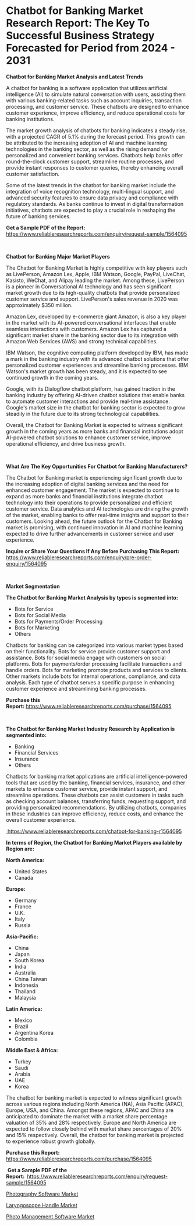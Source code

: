 <p><h1>Chatbot for Banking Market Research Report: The Key To Successful Business Strategy Forecasted for Period from 2024 - 2031</h1></p><p><strong>Chatbot for Banking Market Analysis and Latest Trends</strong></p>
<p><p>A chatbot for banking is a software application that utilizes artificial intelligence (AI) to simulate natural conversation with users, assisting them with various banking-related tasks such as account inquiries, transaction processing, and customer service. These chatbots are designed to enhance customer experience, improve efficiency, and reduce operational costs for banking institutions.</p><p>The market growth analysis of chatbots for banking indicates a steady rise, with a projected CAGR of 5.1% during the forecast period. This growth can be attributed to the increasing adoption of AI and machine learning technologies in the banking sector, as well as the rising demand for personalized and convenient banking services. Chatbots help banks offer round-the-clock customer support, streamline routine processes, and provide instant responses to customer queries, thereby enhancing overall customer satisfaction.</p><p>Some of the latest trends in the chatbot for banking market include the integration of voice recognition technology, multi-lingual support, and advanced security features to ensure data privacy and compliance with regulatory standards. As banks continue to invest in digital transformation initiatives, chatbots are expected to play a crucial role in reshaping the future of banking services.</p></p>
<p><strong>Get a Sample PDF of the Report:&nbsp;</strong> <a href="https://www.reliableresearchreports.com/enquiry/request-sample/1564095">https://www.reliableresearchreports.com/enquiry/request-sample/1564095</a></p>
<p>&nbsp;</p>
<p><strong>Chatbot for Banking Major Market Players</strong></p>
<p><p>The Chatbot for Banking Market is highly competitive with key players such as LivePerson, Amazon Lex, Apple, IBM Watson, Google, PayPal, LiveChat, Kasisto, WeChat, and Alipay leading the market. Among these, LivePerson is a pioneer in Conversational AI technology and has seen significant market growth due to its high-quality chatbots that provide personalized customer service and support. LivePerson's sales revenue in 2020 was approximately $350 million.</p><p>Amazon Lex, developed by e-commerce giant Amazon, is also a key player in the market with its AI-powered conversational interfaces that enable seamless interactions with customers. Amazon Lex has captured a significant market share in the banking sector due to its integration with Amazon Web Services (AWS) and strong technical capabilities.</p><p>IBM Watson, the cognitive computing platform developed by IBM, has made a mark in the banking industry with its advanced chatbot solutions that offer personalized customer experiences and streamline banking processes. IBM Watson's market growth has been steady, and it is expected to see continued growth in the coming years.</p><p>Google, with its Dialogflow chatbot platform, has gained traction in the banking industry by offering AI-driven chatbot solutions that enable banks to automate customer interactions and provide real-time assistance. Google's market size in the chatbot for banking sector is expected to grow steadily in the future due to its strong technological capabilities.</p><p>Overall, the Chatbot for Banking Market is expected to witness significant growth in the coming years as more banks and financial institutions adopt AI-powered chatbot solutions to enhance customer service, improve operational efficiency, and drive business growth.</p></p>
<p>&nbsp;</p>
<p><strong>What Are The Key Opportunities For Chatbot for Banking Manufacturers?</strong></p>
<p><p>The Chatbot for Banking market is experiencing significant growth due to the increasing adoption of digital banking services and the need for enhanced customer engagement. The market is expected to continue to expand as more banks and financial institutions integrate chatbot technology into their operations to provide personalized and efficient customer service. Data analytics and AI technologies are driving the growth of the market, enabling banks to offer real-time insights and support to their customers. Looking ahead, the future outlook for the Chatbot for Banking market is promising, with continued innovation in AI and machine learning expected to drive further advancements in customer service and user experience.</p></p>
<p><strong>Inquire or Share Your Questions If Any Before Purchasing This Report:</strong> <a href="https://www.reliableresearchreports.com/enquiry/pre-order-enquiry/1564095">https://www.reliableresearchreports.com/enquiry/pre-order-enquiry/1564095</a></p>
<p>&nbsp;</p>
<p><strong>Market Segmentation</strong></p>
<p><strong>The Chatbot for Banking Market Analysis by types is segmented into:</strong></p>
<p><ul><li>Bots for Service</li><li>Bots for Social Media</li><li>Bots for Payments/Order Processing</li><li>Bots for Marketing</li><li>Others</li></ul></p>
<p><p>Chatbots for banking can be categorized into various market types based on their functionality. Bots for service provide customer support and assistance. Bots for social media engage with customers on social platforms. Bots for payments/order processing facilitate transactions and handle orders. Bots for marketing promote products and services to clients. Other markets include bots for internal operations, compliance, and data analysis. Each type of chatbot serves a specific purpose in enhancing customer experience and streamlining banking processes.</p></p>
<p><strong>Purchase this Report:&nbsp;</strong><a href="https://www.reliableresearchreports.com/purchase/1564095">https://www.reliableresearchreports.com/purchase/1564095</a></p>
<p>&nbsp;</p>
<p><strong>The Chatbot for Banking Market Industry Research by Application is segmented into:</strong></p>
<p><ul><li>Banking</li><li>Financial Services</li><li>Insurance</li><li>Others</li></ul></p>
<p><p>Chatbots for banking market applications are artificial intelligence-powered tools that are used by the banking, financial services, insurance, and other markets to enhance customer service, provide instant support, and streamline operations. These chatbots can assist customers in tasks such as checking account balances, transferring funds, requesting support, and providing personalized recommendations. By utilizing chatbots, companies in these industries can improve efficiency, reduce costs, and enhance the overall customer experience.</p></p>
<p><a href="https://www.reliableresearchreports.com/chatbot-for-banking-r1564095">&nbsp;https://www.reliableresearchreports.com/chatbot-for-banking-r1564095</a></p>
<p><strong>In terms of Region, the Chatbot for Banking Market Players available by Region are:</strong></p>
<p>
    <p> <strong> North America: </strong>
        <ul>
            <li>United States</li>
            <li>Canada</li>
        </ul>
        </p> 
    <p> <strong> Europe: </strong>
        <ul>
            <li>Germany</li>
            <li>France</li>
            <li>U.K.</li>
            <li>Italy</li>
            <li>Russia</li>
        </ul>
        </p> 
    <p> <strong> Asia-Pacific: </strong>
        <ul>
            <li>China</li>
            <li>Japan</li>
            <li>South Korea</li>
            <li>India</li>
            <li>Australia</li>
            <li>China Taiwan</li>
            <li>Indonesia</li>
            <li>Thailand</li>
            <li>Malaysia</li>
        </ul>
        </p> 
    <p> <strong> Latin America: </strong>
        <ul>
            <li>Mexico</li>
            <li>Brazil</li>
            <li>Argentina Korea</li>
            <li>Colombia</li>
        </ul>
        </p> 
    <p> <strong> Middle East & Africa: </strong>
        <ul>
            <li>Turkey</li>
            <li>Saudi</li>
            <li>Arabia</li>
            <li>UAE</li>
            <li>Korea</li>
        </ul>
    </p>
    </p>
<p><p>The chatbot for banking market is expected to witness significant growth across various regions including North America (NA), Asia Pacific (APAC), Europe, USA, and China. Amongst these regions, APAC and China are anticipated to dominate the market with a market share percentage valuation of 35% and 28% respectively. Europe and North America are expected to follow closely behind with market share percentages of 20% and 15% respectively. Overall, the chatbot for banking market is projected to experience robust growth globally.</p></p>
<p><strong>Purchase this Report: </strong><a href="https://www.reliableresearchreports.com/purchase/1564095">https://www.reliableresearchreports.com/purchase/1564095</a></p>
<p>&nbsp;<strong>Get a Sample PDF of the Report:&nbsp;&nbsp;</strong><a href="https://www.reliableresearchreports.com/enquiry/request-sample/1564095">https://www.reliableresearchreports.com/enquiry/request-sample/1564095</a></p>
<p><strong></strong></p>
<p><p><a href="https://github.com/mahnoor2003/Market-Research-Report-List-5/blob/main/photography-software-market.md">Photography Software Market</a></p><p><a href="https://view.publitas.com/reportprime-1/global-laryngoscope-handle-market-focus-on-product-type-electronic-type-others-end-user-and-region-analysis-and-forecast-2024-2031/">Laryngoscope Handle Market</a></p><p><a href="https://github.com/juancolorado15/Market-Research-Report-List-3/blob/main/photo-management-software-market.md">Photo Management Software Market</a></p></p>